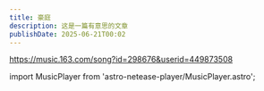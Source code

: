 ```yaml
---
title: 豪庭
description: 这是一篇有意思的文章
publishDate: 2025-06-21T00:02
---
```

https://music.163.com/song?id=298676&userid=449873508

import MusicPlayer from 'astro-netease-player/MusicPlayer.astro';

<MusicPlayer netease="212432" />
